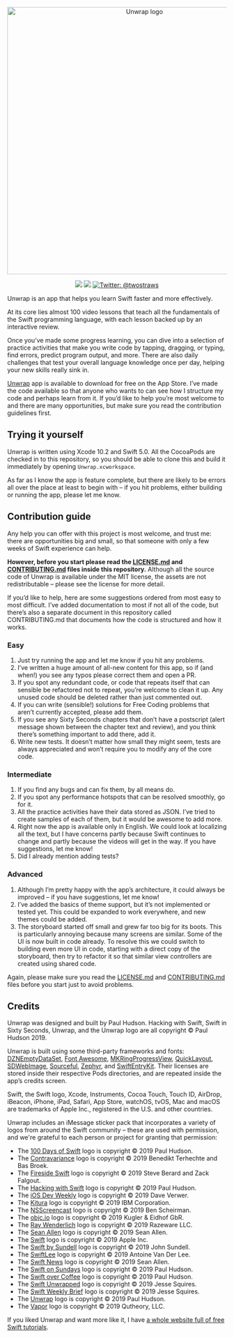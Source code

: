 
<p align="center">
    <img src="https://www.hackingwithswift.com/files/unwrap/logo.png" alt="Unwrap logo" width="614" maxHeight="171" />
</p>

<p align="center">
    <img src="https://img.shields.io/badge/iOS-12.0+-blue.svg" />
    <img src="https://img.shields.io/badge/Swift-5.0-brightgreen.svg" />
    <a href="https://twitter.com/twostraws">
        <img src="https://img.shields.io/badge/Contact-@twostraws-lightgrey.svg?style=flat" alt="Twitter: @twostraws" />
    </a>
</p>

Unwrap is an app that helps you learn Swift faster and more effectively.

At its core lies almost 100 video lessons that teach all the fundamentals of the Swift programming language, with each lesson backed up by an interactive review.

Once you’ve made some progress learning, you can dive into a selection of practice activities that make you write code by tapping, dragging, or typing, find errors, predict program output, and more. There are also daily challenges that test your overall language knowledge once per day, helping your new skills really sink in.

[Unwrap](https://apps.apple.com/app/id1440611372) app is available to download for free on the App Store. I’ve made the code available so that anyone who wants to can see how I structure my code and perhaps learn from it. If you’d like to help you’re most welcome to and there are many opportunities, but make sure you read the contribution guidelines first.


## Trying it yourself

Unwrap is written using Xcode 10.2 and Swift 5.0. All the CocoaPods are checked in to this repository, so you should be able to clone this and build it immediately by opening `Unwrap.xcworkspace`.

As far as I know the app is feature complete, but there are likely to be errors all over the place at least to begin with – if you hit problems, either building or running the app, please let me know.


## Contribution guide

Any help you can offer with this project is most welcome, and trust me: there are opportunities big and small, so that someone with only a few weeks of Swift experience can help.

**However, before you start please read the [LICENSE.md](LICENSE.md) and [CONTRIBUTING.md](CONTRIBUTING.md) files inside this repository.** Although all the source code of Unwrap is available under the MIT license, the assets are not redistributable – please see the license for more detail.

If you’d like to help, here are some suggestions ordered from most easy to most difficult. I’ve added documentation to most if not all of the code, but there’s also a separate document in this repository called CONTRIBUTING.md that documents how the code is structured and how it works.


### Easy

1. Just try running the app and let me know if you hit any problems.
2. I’ve written a huge amount of all-new content for this app, so if (and when!) you see any typos please correct them and open a PR.
3. If you spot any redundant code, or code that repeats itself that can sensible be refactored not to repeat, you’re welcome to clean it up. Any unused code should be deleted rather than just commented out.
4. If you can write (sensible!) solutions for Free Coding problems that aren’t currently accepted, please add them.
5. If you see any Sixty Seconds chapters that don’t have a postscript (alert message shown between the chapter text and review), and you think there’s something important to add there, add it.
5. Write new tests. It doesn’t matter how small they might seem, tests are always appreciated and won’t require you to modify any of the core code.

### Intermediate

1. If you find any bugs and can fix them, by all means do.
2. If you spot any performance hotspots that can be resolved smoothly, go for it.
3. All the practice activities have their data stored as JSON. I’ve tried to create samples of each of them, but it would be awesome to add more.
4. Right now the app is available only in English. We could look at localizing all the text, but I have concerns partly because Swift continues to change and partly because the videos will get in the way. If you have suggestions, let me know!
5. Did I already mention adding tests?


### Advanced

1. Although I’m pretty happy with the app’s architecture, it could always be improved – if you have suggestions, let me know!
2. I’ve added the basics of theme support, but it’s not implemented or tested yet. This could be expanded to work everywhere, and new themes could be added.
3. The storyboard started off small and grew far too big for its boots. This is particularly annoying because many screens are similar. Some of the UI is now built in code already. To resolve this we could switch to building even more UI in code, starting with a direct copy of the storyboard, then try to refactor it so that similar view controllers are created using shared code.

Again, please make sure you read the [LICENSE.md](LICENSE.md) and [CONTRIBUTING.md](CONTRIBUTING.md) files before you start just to avoid problems.


## Credits

Unwrap was designed and built by Paul Hudson. Hacking with Swift, Swift in Sixty Seconds, Unwrap, and the Unwrap logo are all copyright © Paul Hudson 2019.

Unwrap is built using some third-party frameworks and fonts: [DZNEmptyDataSet](https://github.com/dzenbot/DZNEmptyDataSet), [Font Awesome](https://fontawesome.com/), [MKRingProgressView](https://github.com/maxkonovalov/MKRingProgressView), [QuickLayout](https://github.com/huri000/QuickLayout), [SDWebImage](https://github.com/SDWebImage/SDWebImage), [Sourceful](https://github.com/twostraws/Sourceful), [Zephyr](https://github.com/ArtSabintsev/Zephyr), and [SwiftEntryKit](https://github.com/huri000/SwiftEntryKit). Their licenses are stored inside their respective Pods directories, and are repeated inside the app’s credits screen.

Swift, the Swift logo, Xcode, Instruments, Cocoa Touch, Touch ID, AirDrop, iBeacon, iPhone, iPad, Safari, App Store, watchOS, tvOS, Mac and macOS are trademarks of Apple Inc., registered in the U.S. and other countries.

Unwrap includes an iMessage sticker pack that incorporates a variety of logos from around the Swift community – these are used with permission, and we're grateful to each person or project for granting that permission:

- The [100 Days of Swift](https://www.hackingwithswift.com/100) logo is copyright © 2019 Paul Hudson.
- The [Contravariance](https://contravariance.rocks) logo is copyright © 2019 Benedikt Terhechte and Bas Broek.
- The [Fireside Swift](https://www.firesideswift.com) logo is copyright © 2019 Steve Berard and Zack Falgout.
- The [Hacking with Swift](https://www.hackingwithswift.com) logo is copyright © 2019 Paul Hudson.
- The [iOS Dev Weekly](https://iosdevweekly.com) logo is copyright © 2019 Dave Verwer.
- The [Kitura](https://www.kitura.io) logo is copyright © 2019 IBM Corporation.
- The [NSScreencast](https://nsscreencast.com/episodes) logo is copyright © 2019 Ben Scheirman.
- The [objc.io](https://www.objc.io) logo is copyright © 2019 Kugler & Eidhof GbR.
- The [Ray Wenderlich](https://www.raywenderlich.com) logo is copyright © 2019 Razeware LLC.
- The [Sean Allen](https://www.youtube.com/seanallen) logo is copyright © 2019 Sean Allen.
- The [Swift](https://swift.org) logo is copyright © 2019 Apple Inc.
- The [Swift by Sundell](https://www.swiftbysundell.com) logo is copyright © 2019 John Sundell.
- The [SwiftLee](https://www.avanderlee.com) logo is copyright © 2019 Antoine Van Der Lee.
- The [Swift News](https://www.youtube.com/playlist?list=PL8seg1JPkqgH-ZuXSBBXRGRlnmVtEud04) logo is copyright © 2019 Sean Allen.
- The [Swift on Sundays](https://www.youtube.com/playlist?list=PLuoeXyslFTuZNAZKB3FAYqiJZKigjC3VG) logo is copyright © 2019 Paul Hudson.
- The [Swift over Coffee](https://podcasts.apple.com/gb/podcast/swift-over-coffee/id1435076502) logo is copyright © 2019 Paul Hudson.
- The [Swift Unwrapped](https://spec.fm/podcasts/swift-unwrapped) logo is copyright © 2019 Jesse Squires.
- The [Swift Weekly Brief](https://swiftweekly.github.io) logo is copyright © 2019 Jesse Squires.
- The [Unwrap](https://apps.apple.com/app/id1440611372) logo is copyright © 2019 Paul Hudson.
- The [Vapor](https://vapor.codes) logo is copyright © 2019 Qutheory, LLC.

If you liked Unwrap and want more like it, I have [a whole website full of free Swift tutorials](https://www.hackingwithswift.com).
